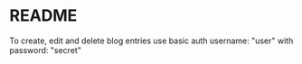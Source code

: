 # README

To create, edit and delete blog entries use basic auth username: "user" with password: "secret"
